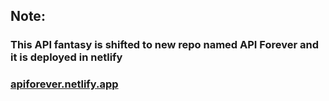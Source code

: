 ## Note:

### This API fantasy is shifted to new repo named API Forever and it is deployed in netlify

### <a href="https://apiforever.netlify.app"> apiforever.netlify.app </a>
